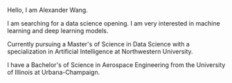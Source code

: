 Hello, I am Alexander Wang.

I am searching for a data science opening. I am very interested in machine learning and deep learning models.

Currently pursuing a Master's of Science in Data Science with a specialization in Artificial Intelligence at Northwestern University.

I have a Bachelor's of Science in Aerospace Engineering from the University of Illinois at Urbana-Champaign.


<!---
wang-uh/wang-uh is a ✨ special ✨ repository because its `README.md` (this file) appears on your GitHub profile.
You can click the Preview link to take a look at your changes.
--->
